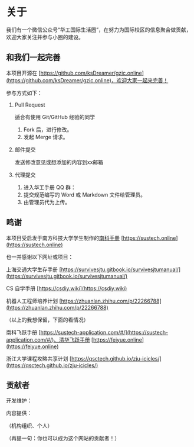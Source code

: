 # 关于

我们有一个微信公众号“华工国际生活圈”，在努力为国际校区的信息聚合做贡献，欢迎大家关注并参与小圈的建设。

## 和我们一起完善

本项目开源在 [https://github.com/ksDreamer/gzic.online](https://github.com/ksDreamer/gzic.online)，欢迎大家一起来完善！

参与方式如下：

1.  Pull Request

    适合有使用 Git/GitHub 经验的同学

    1. Fork 后，进行修改。
    2. 发起 Merge 请求。
2.  邮件提交

    发送修改意见或想添加的内容到xx邮箱
3. 代理提交
   1. 进入华工手册 QQ 群：
   2. 提交规范编写的 Word 或 Markdown 文件给管理员。
   3. 由管理员代为上传。

## 鸣谢

本项目受启发于南方科技大学学生制作的[南科手册](https://sustech.online) [https://sustech.online](https://sustech.online)

也一并感谢以下网址或项目：

上海交通大学生存手册 [https://survivesjtu.gitbook.io/survivesjtumanual/](https://survivesjtu.gitbook.io/survivesjtumanual/)

CS 自学手册 [https://csdiy.wiki](https://csdiy.wiki)

机器人工程师培养计划 [https://zhuanlan.zhihu.com/p/22266788](https://zhuanlan.zhihu.com/p/22266788)

（以上的我想保留，下面的看情况）

南科飞跃手册 [https://sustech-application.com/#/](https://sustech-application.com/#/)、清华飞跃手册 [https://feiyue.online](https://feiyue.online)

浙江大学课程攻略共享计划 [https://qsctech.github.io/zju-icicles/](https://qsctech.github.io/zju-icicles/)

## 贡献者

开发维护：



内容提供：

（机构组织、个人）

（再提一句：你也可以成为这个网站的贡献者！）

